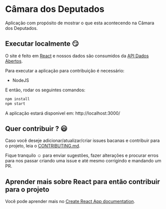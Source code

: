 # Câmara dos Deputados


Aplicação com propósito de mostrar o que esta acontecendo na Câmara dos Deputados.

## Executar localmente :smirk:

O site é feito em [React](https://reactjs.org/) e nossos dados são consumidos da [API Dados Abertos](dadosabertos).

Para executar a aplicação para contribuição é necessário:

- NodeJS

E então, rodar os seguintes comandos:

```sh
npm install
npm start
```
A aplicação estará disponivel em: http://localhost:3000/


## Quer contribuir ? :smiley:

Caso você deseje adicionar/atualizar/criar issues bacanas e contribuir para o projeto, leia o [CONTRIBUTING.md](CONTRIBUTING.md).

Fique tranquilo :relaxed: para enviar sugestões, fazer alterações e procurar erros para nos passar criando uma issue e até mesmo corrigindo e mandando um PR.


## Aprender mais sobre React para então contribuir para o projeto

Você pode aprender mais no [Create React App documentation](https://facebook.github.io/create-react-app/docs/getting-started).
